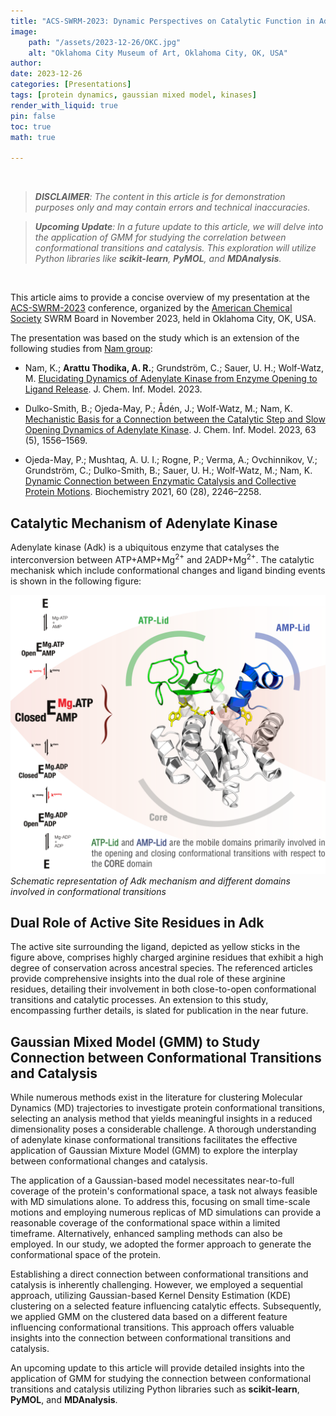 ```yaml
---
title: "ACS-SWRM-2023: Dynamic Perspectives on Catalytic Function in Adenylate Kinase"
image:
    path: "/assets/2023-12-26/OKC.jpg"
    alt: "Oklahoma City Museum of Art, Oklahoma City, OK, USA"
author:
date: 2023-12-26  
categories: [Presentations]
tags: [protein dynamics, gaussian mixed model, kinases]
render_with_liquid: true
pin: false
toc: true
math: true

---
```

<br>

> ***DISCLAIMER**: The content in this article is for demonstration purposes only and may contain errors and technical inaccuracies.* 

> ***Upcoming Update**: In a future update to this article, we will delve into the application of GMM for studying the correlation between conformational transitions and catalysis. This exploration will utilize Python libraries like **scikit-learn**, **PyMOL**, and **MDAnalysis**.* 

<br>

This article aims to provide a concise overview of my presentation at the [ACS-SWRM-2023](https://swrm.org/) conference, organized by the [American Chemical Society](https://www.acs.org/content/acs/en.html) SWRM Board in November 2023, held in Oklahoma City, OK, USA.

The presentation was based on the study which is an extension of the following studies from [Nam group](https://scholar.google.com/citations?user=fUPBlikAAAAJ&hl=en):

- Nam, K.; **Arattu Thodika, A. R.**; Grundström, C.; Sauer, U. H.; Wolf-Watz, M. [Elucidating Dynamics of Adenylate Kinase from Enzyme Opening to Ligand Release](https://doi.org/10.1021/acs.jcim.3c01618). J. Chem. Inf. Model. 2023.

- Dulko-Smith, B.; Ojeda-May, P.; Ådén, J.; Wolf-Watz, M.; Nam, K. [Mechanistic Basis for a Connection between the Catalytic Step and Slow Opening Dynamics of Adenylate Kinase](https://doi.org/10.1021/acs.jcim.2c01629). J. Chem. Inf. Model. 2023, 63 (5), 1556–1569.

- Ojeda-May, P.; Mushtaq, A. U. I.; Rogne, P.; Verma, A.; Ovchinnikov, V.; Grundström, C.; Dulko-Smith, B.; Sauer, U. H.; Wolf-Watz, M.; Nam, K. [Dynamic Connection between Enzymatic Catalysis and Collective Protein Motions](https://doi.org/10.1021/acs.biochem.1c00221). Biochemistry 2021, 60 (28), 2246–2258.


## Catalytic Mechanism of Adenylate Kinase 

Adenylate kinase (Adk) is a ubiquitous enzyme that catalyses the interconversion between ATP+AMP+Mg<sup>2+</sup> and 2ADP+Mg<sup>2+</sup>. The catalytic mechanisk which include conformational changes and ligand binding events is shown in the following figure:

![Adk catalytic mechanism](/assets/2023-12-26/adk-mechanism.png)
*Schematic representation of Adk mechanism and different domains involved in conformational transitions*

## Dual Role of Active Site Residues in Adk 

The active site surrounding the ligand, depicted as yellow sticks in the figure above, comprises highly charged arginine residues that exhibit a high degree of conservation across ancestral species. The referenced articles provide comprehensive insights into the dual role of these arginine residues, detailing their involvement in both close-to-open conformational transitions and catalytic processes. An extension to this study, encompassing further details, is slated for publication in the near future.

## Gaussian Mixed Model (GMM) to Study Connection between Conformational Transitions and Catalysis

While numerous methods exist in the literature for clustering Molecular Dynamics (MD) trajectories to investigate protein conformational transitions, selecting an analysis method that yields meaningful insights in a reduced dimensionality poses a considerable challenge. A thorough understanding of adenylate kinase conformational transitions facilitates the effective application of Gaussian Mixture Model (GMM) to explore the interplay between conformational changes and catalysis.

The application of a Gaussian-based model necessitates near-to-full coverage of the protein's conformational space, a task not always feasible with MD simulations alone. To address this, focusing on small time-scale motions and employing numerous replicas of MD simulations can provide a reasonable coverage of the conformational space within a limited timeframe. Alternatively, enhanced sampling methods can also be employed. In our study, we adopted the former approach to generate the conformational space of the protein.

Establishing a direct connection between conformational transitions and catalysis is inherently challenging. However, we employed a sequential approach, utilizing Gaussian-based Kernel Density Estimation (KDE) clustering on a selected feature influencing catalytic effects. Subsequently, we applied GMM on the clustered data based on a different feature influencing conformational transitions. This approach offers valuable insights into the connection between conformational transitions and catalysis.

An upcoming update to this article will provide detailed insights into the application of GMM for studying the connection between conformational transitions and catalysis utilizing Python libraries such as **scikit-learn**, **PyMOL**, and **MDAnalysis**.

<br>
<br>



